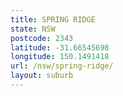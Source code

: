 ```yaml
---
title: SPRING RIDGE
state: NSW
postcode: 2343
latitude: -31.66545698
longitude: 150.1491418
url: /nsw/spring-ridge/
layout: suburb
---
```

